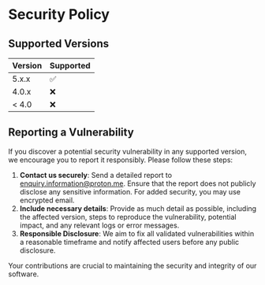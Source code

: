 # Security Policy

## Supported Versions

| Version | Supported |
| ------- | --------- |
| 5.x.x   | ✅        |
| 4.0.x   | ❌        |
| < 4.0   | ❌        |

## Reporting a Vulnerability
If you discover a potential security vulnerability in any supported version, we encourage you to report it responsibly. Please follow these steps:

1. **Contact us securely**: Send a detailed report to enquiry.information@proton.me. Ensure that the report does not publicly disclose any sensitive information. For added security, you may use encrypted email.
2. **Include necessary details**: Provide as much detail as possible, including the affected version, steps to reproduce the vulnerability, potential impact, and any relevant logs or error messages.
3. **Responsible Disclosure**: We aim to fix all validated vulnerabilities within a reasonable timeframe and notify affected users before any public disclosure.

Your contributions are crucial to maintaining the security and integrity of our software.
